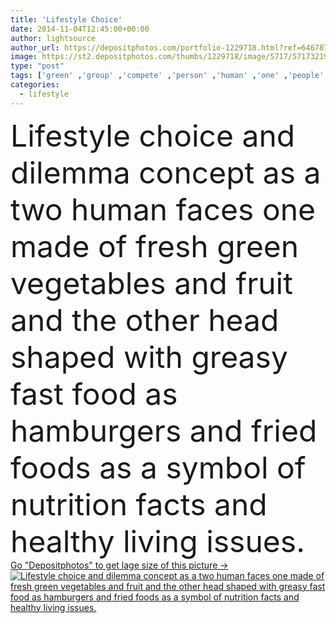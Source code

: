 ```yaml
---
title: 'Lifestyle Choice'
date: 2014-11-04T12:45:00+00:00
author: lightsource
author_url: https://depositphotos.com/portfolio-1229718.html?ref=64678756
image: https://st2.depositphotos.com/thumbs/1229718/image/5717/57173219/api_thumb_450.jpg?forcejpeg=true
type: "post"
tags: ['green' ,'group' ,'compete' ,'person' ,'human' ,'one' ,'people' ,'fresh' ,'healthy' ,'head' ,'food' ,'diet' ,'fruit' ,'delicious' ,'snack' ,'face' ,'eating' ,'fried' ,'nutrition' ,'symbol' ,'concept' ,'idea' ,'eat' ,'vegetarian' ,'vegetables' ,'two' ,'think' ,'with' ,'lifestyle' ,'live' ,'Dieting' ,'fat' ,'unhealthy' ,'foods' ,'contrast' ,'fast' ,'choose' ,'junk' ,'thinking' ,'living' ,'choice' ,'cholesterol' ,'appetite' ,'shaped' ,'temptation' ,'hungry' ,'faces' ,'wellness' ,'social' ,'made' ]
categories: 
  - lifestyle
---
```

<div aling="center">
            <font size="60"> Lifestyle choice and dilemma concept as a two human faces one made of fresh green vegetables and fruit and the other head shaped with greasy fast food as hamburgers and fried foods as a symbol of nutrition facts and healthy living issues.</font>   
</div>
<div>
    <a href='https://st2.depositphotos.com/thumbs/1229718/image/5717/57173219/api_thumb_450.jpg?forcejpeg=true?ref=64678756' target=_blank > Go "Depositphotos" to get lage size of this picture ->
        <img href='https://st2.depositphotos.com/thumbs/1229718/image/5717/57173219/api_thumb_450.jpg?forcejpeg=true?ref=64678756' src='https://st2.depositphotos.com/1229718/5717/i/950/depositphotos_57173219-stock-photo-lifestyle-choice.jpg?forcejpeg=true' alt='Lifestyle choice and dilemma concept as a two human faces one made of fresh green vegetables and fruit and the other head shaped with greasy fast food as hamburgers and fried foods as a symbol of nutrition facts and healthy living issues.' >
    </a>
</div>
